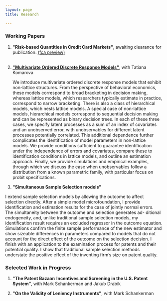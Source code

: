 ```yaml
---
layout: page
title: Research

---
```


### Working Papers

1. **"Risk-based Quantities in Credit Card Markets"**, awaiting clearance for publication. [(fca preview)](https://www.fca.org.uk/publications/research/interest-rates-risk-based-credit-limits-uk-credit-card-market) <br> <br>
2. [**"Multivariate Ordered Discrete Response Models"**](https://papers.ssrn.com/sol3/papers.cfm?abstract_id=4103429), with Tatiana Komarova <br>
    
    <span style="font-size:1em;"> We introduce multivariate ordered discrete response models that exhibit non-lattice structures. From the perspective of     behavioral economics, these models correspond to broad bracketing in decision making, whereas lattice models, which researchers typically estimate in     practice, correspond to narrow bracketing. There is also a class of hierarchical models, which nests lattice models. A special case of non-lattice       models, hierarchical models correspond to sequential decision making and can be represented as binary decision trees. In each of these three cases,       we specify latent processes as a sum of an index of covariates and an unobserved error, with unobservables for different latent processes potentially     correlated. This additional dependence further complicates the identification of model parameters in non-lattice models. We provide conditions           sufficient to guarantee identification under the independence of errors and covariates, compare these to identification conditions in lattice models,     and outline an estimation approach. Finally, we provide simulations and empirical examples, through which we discuss the case when unobservables         follow a distribution from a known parametric family, with particular focus on probit specifications. </span>

3. **"Simultaneous Sample Selection models"** <br>

<span style="font-size:1em;"> I extend sample selection models by allowing the outcome to affect selection directly. After a simple model microfoundation, I provide identification and estimation results for the case of jointly normal errors. The simultaneity between the outcome and selection generates ad- ditional endogeneity, and, unlike traditional sample selection models, my identification result requires an excluded regressor in the outcome equation. Simulations confirm the finite sample performance of the new estimator and show sizeable differences in parameters compared to models that do not account for the direct effect of the outcome on the selection decision. I finish with an application to the examination process for patents and their potential quality. I show that traditional sample selection methods understate the positive effect of the inventing firm’s size on patent quality. </span>

### Selected Work in Progress

1. **"The Patent Bazaar: Incentives and Screening in the U.S. Patent System”**, with Mark Schankerman and Jakub Drabik <br>

2. **"On the Validity of Leniency Instruments"**, with Mark Schankerman
